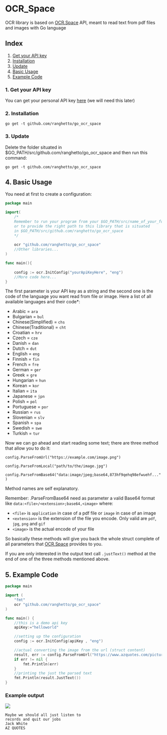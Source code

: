 # OCR_Space
OCR library is based on [OCR.Space](https://ocr.space/) API, meant to read text from pdf files and images with Go language

## Index
1. [Get your API key](#getapi)
2. [Installation](#install)
3. [Update](#update)
4. [Basic Usage](#usage)
5. [Example Code](#example)

### <a name="getapi"></a>1. Get your API key
You can get your personal API key [here](https://ocr.space/ocrapi) (we will need this later)

### 2. <a name="install"></a>Installation
`go get -t github.com/ranghetto/go_ocr_space`

### 3. <a name="update"></a>Update
Delete the folder situated in $GO_PATH/src/github.com/ranghetto/go_ocr_space and then run this command:

`go get -t github.com/ranghetto/go_ocr_space`

## 4. <a name="usage"></a>Basic Usage
You need at first to create a configuration:
```go
package main

import(
	/*
	Remember to run your program from your $GO_PATH/src/name_of_your_folder
	or to provide the right path to this library that is situated
	in $GO_PATH/src/github.com/ranghetto/go_ocr_space
	*/
	
	ocr "github.com/ranghetto/go_ocr_space"
	//Other libraries...
)

func main(){
	
	config := ocr.InitConfig("yourApiKeyHere", "eng")
	//More code here...
}
```
The first parameter is your API key as a string and the second one is the code of the language you want read from file or image.
Here a list of all available languages and their code*:
* Arabic = `ara`
* Bulgarian = `bul`
* Chinese(Simplified) = `chs`
* Chinese(Traditional) = `cht`
* Croatian = `hrv`
* Czech = `cze`
* Danish = `dan`
* Dutch = `dut`
* English = `eng`
* Finnish = `fin`
* French = `fre`
* German = `ger`
* Greek = `gre`
* Hungarian = `hun`
* Korean = `kor`
* Italian = `ita`
* Japanese = `jpn`
* Polish = `pol`
* Portuguese = `por`
* Russian = `rus`
* Slovenian = `slv`
* Spanish = `spa`
* Swedish = `swe`
* Turkish = `tur`

Now we can go ahead and start reading some text; there are three method that allow you to do it:

`config.ParseFromUrl("https://example.com/image.png")`

`config.ParseFromLocal("path/to/the/image.jpg")`

`config.ParseFromBase64("data:image/jpeg;base64,873hf9qehq98efwuehf...")`

Method names are self explanatory.

Remember:
.ParseFromBase64 need as parameter a valid Base64 format like `data:<file>/<extension>;base64,<image>` where:
* `<file>` is `application` in case of a pdf file or `image` in case of an image
* `<extension>` is the extension of the file you encode. Only valid are `pdf`, `jpg`, `png` and `gif`
* `<image>` is the actual encode of your file 

So basically these methods will give you back the whole struct complete of all parameters that [OCR.Space](https://ocr.space/ocrapi) provides to you.

If you are only interested in the output text call `.justText()` method at the end of one of the three methods mentioned above.

## 5. <a name="example"></a>Example Code
```go
package main

import (
	"fmt"
	ocr "github.com/ranghetto/go_ocr_space"
)

func main() {
	//this is a demo api key 
	apiKey:="helloworld"

    //setting up the configuration 
    config := ocr.InitConfig(apiKey , "eng")

    //actual converting the image from the url (struct content) 
    result, err := config.ParseFromUrl("https://www.azquotes.com/picture-quotes/quote-maybe-we-should-all-just-listen-to-records-and-quit-our-jobs-jack-white-81-40-26.jpg")
    if err != nil {
    	fmt.Println(err)
    }
    //printing the just the parsed text
	fmt.Println(result.JustText())
}
```
### Example output
![](https://www.azquotes.com/picture-quotes/quote-maybe-we-should-all-just-listen-to-records-and-quit-our-jobs-jack-white-81-40-26.jpg)
```
Maybe we should all just listen to 
records and quit our jobs 
Jack White 
AZ QUOTES
```
